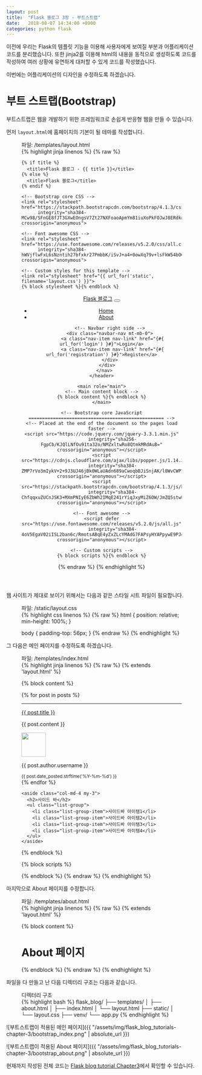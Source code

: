 ```yaml
---
layout: post
title:  "Flask 블로그 3장 - 부트스트랩"
date:   2018-08-07 14:34:00 +0900
categories: python flask
---
```


이전에 우리는 Flask의 템플릿 기능을 이용해 사용자에게 보여질 부분과 어플리케이션 코드를 분리했습니다.
또한 jinja2를 이용해 html의 내용을 동적으로 생성하도록 코드를 작성하여 여러 상황에 유연하게 대처할 수 있게 코드를 작성했습니다.

이번에는 어플리케이션의 디자인을 수정하도록 하겠습니다.

# 부트 스트랩(Bootstrap)

부트스트랩은 웹을 개발하기 위한 프레임워크로 손쉽게 반응형 웹을 만들 수 있습니다.

먼저 `layout.html`에 홈페이지의 기본이 될 테마를 작성합니다.

<figure>
  <figcaption>파일: /templates/layout.html</figcaption>
{% highlight jinja linenos %}
{% raw %}
<!DOCTYPE HTML>
<html lang="kr">
  <head>
    <meta charset="utf-8">
    <meta name="viewport" content="width=device-width, initial-scale=1, shrink-to-fit=no">
    <meta name="description" content="">
    <meta name="author" content="">
    <link rel="icon" href="../../../../favicon.ico">

    {% if title %}
      <title>Flask 블로그 - {{ title }}</title>
    {% else %}
      <title>Flask 블로그</title>
    {% endif %}

    <!-- Bootstrap core CSS -->
    <link rel="stylesheet" href="https://stackpath.bootstrapcdn.com/bootstrap/4.1.3/css/bootstrap.min.css"
          integrity="sha384-MCw98/SFnGE8fJT3GXwEOngsV7Zt27NXFoaoApmYm81iuXoPkFOJwJ8ERdknLPMO" crossorigin="anonymous">

    <!-- Font awesome CSS -->
    <link rel="stylesheet" href="https://use.fontawesome.com/releases/v5.2.0/css/all.css"
          integrity="sha384-hWVjflwFxL6sNzntih27bfxkr27PmbbK/iSvJ+a4+0owXq79v+lsFkW54bOGbiDQ" crossorigin="anonymous">

    <!-- Custom styles for this template -->
    <link rel="stylesheet" href="{{ url_for('static', filename='layout.css') }}">
    {% block stylesheet %}{% endblock %}
  </head>

  <body>
    <header class="site-header">
      <nav class="navbar navbar-expand-md fixed-top navbar-dark bg-dark mb-4">
        <a class="navbar-brand" href="{{ url_for('index') }}">Flask 블로그</a>
        <button class="navbar-toggler" type="button" data-toggle="collapse" data-target="#navbarCollapse" aria-controls="navbarCollapse" aria-expanded="false" aria-label="Toggle navigation">
          <span class="navbar-toggler-icon"></span>
        </button>
        <div class="collapse navbar-collapse" id="navbarCollapse">
          <ul class="navbar-nav mr-auto">
            <li class="nav-item active">
              <a class="nav-link" href="{{ url_for('index') }}">Home</a>
            </li>
            <li class="nav-item">
              <a class="nav-link" href="{{ url_for('about') }}">About</a>
            </li>
          </ul>

          <!-- Navbar right side -->
          <div class="navbar-nav mt-mb-0">
            <a class="nav-item nav-link" href="{#{ url_for('login') }#}">Login</a>
            <a class="nav-item nav-link" href="{#{ url_for('registration') }#}">Register</a>
          </div>
        </div>
      </nav>
    </header>

    <main role="main">
    <!-- Main content block -->
    {% block content %}{% endblock %}
    </main>

    <!-- Bootstrap core JavaScript
    ================================================== -->
    <!-- Placed at the end of the document so the pages load faster -->
    <script src="https://code.jquery.com/jquery-3.3.1.min.js"
    		integrity="sha256-FgpCb/KJQlLNfOu91ta32o/NMZxltwRo8QtmkMRdAu8=" crossorigin="anonymous"></script>
    <script src="https://cdnjs.cloudflare.com/ajax/libs/popper.js/1.14.3/umd/popper.min.js"
            integrity="sha384-ZMP7rVo3mIykV+2+9J3UJ46jBk0WLaUAdn689aCwoqbBJiSnjAK/l8WvCWPIPm49" crossorigin="anonymous"></script>
    <script src="https://stackpath.bootstrapcdn.com/bootstrap/4.1.3/js/bootstrap.min.js"
            integrity="sha384-ChfqqxuZUCnJSK3+MXmPNIyE6ZbWh2IMqE241rYiqJxyMiZ6OW/JmZQ5stwEULTy" crossorigin="anonymous"></script>
    
    <!-- Font awesome -->
    <script defer src="https://use.fontawesome.com/releases/v5.2.0/js/all.js"
            integrity="sha384-4oV5EgaV02iISL2ban6c/RmotsABqE4yZxZLcYMAdG7FAPsyHYAPpywE9PJo+Khy" crossorigin="anonymous"></script>
    
    <!-- Custom scripts -->
    {% block scripts %}{% endblock %}
  </body>
</html>
{% endraw %}
{% endhighlight %}
</figure>

웹 사이트가 제대로 보이기 위해서는 다음과 같은 스타일 시트 파일이 필요합니다.

<figure>
  <figcaption>파일: /static/layout.css</figcaption>
{% highlight css linenos %}
{% raw %}
html {
  position: relative;
  min-height: 100%;
}

body {
  padding-top: 56px;
}
{% endraw %}
{% endhighlight %}
</figure>

그 다음은 메인 페이지를 수정하도록 하겠습니다.

<figure>
  <figcaption>파일: /templates/index.html</figcaption>
{% highlight jinja linenos %}
{% raw %}
{% extends 'layout.html' %}

{% block content %}
<div class="container">
  <div class="row">
    <div class="col-md-8">
      {% for post in posts %}
      <article>
        <hr>
        <div class="row">
          <div class="col">
            <a class="h1" href="#">{{ post.title }}</a>
            <p class="text-justify">{{ post.content }}</p>
          </div>
          <div class="col-md-2 d-flex flex-column">
            <img class="rounded-circle mx-auto" src="#" data-src="holder.js/64x64" width="64px" height="64px">
            <p class="text-muted text-center">{{ post.author.username }}</p>
          </div>
        </div>
        <small class="text-muted">{{ post.date_posted.strftime('%Y-%m-%d') }}</small>
      </article>
      {% endfor %}
    </div>
    
    <aside class="col-md-4 my-3">
      <h2>사이드 바</h2>
      <ul class="list-group">
        <li class="list-group-item">사이드바 아이템1</li>
        <li class="list-group-item">사이드바 아이템2</li>
        <li class="list-group-item">사이드바 아이템3</li>
        <li class="list-group-item">사이드바 아이템4</li>
      </ul>
    </aside>
  </div>
</div>
{% endblock %}

{% block scripts %}
  <script src=https://cdnjs.cloudflare.com/ajax/libs/holder/2.9.4/holder.min.js></script>
{% endblock %}
{% endraw %}
{% endhighlight %}
</figure>

마지막으로 About 페이지를 수정합니다.

<figure>
  <figcaption>파일: /templates/about.html</figcaption>
{% highlight jinja linenos %}
{% raw %}
{% extends 'layout.html' %}

{% block content %}
<div class="container">
    <h1>About 페이지</h1>
</div>
{% endblock %}
{% endraw %}
{% endhighlight %}
</figure>

파일을 다 만들고 난 다음 디렉터리 구조는 다음과 같습니다.

<figure>
  <figcaption>디렉터리 구조</figcaption>
{% highlight bash %}
flask_blog/
├── templates/
│   ├── about.html
│   ├── index.html
│   └── layout.html
├── static/
│   └── layout.css
├── venv/
└── app.py
{% endhighlight %}
</figure>

![부트스트랩이 적용된 메인 페이지]({{ "/assets/img/flask_blog_tutorials-chapter-3/bootstrap_index.png" | absolute_url }})


![부트스트랩이 적용된 About 페이지]({{ "/assets/img/flask_blog_tutorials-chapter-3/bootstrap_about.png" | absolute_url }})


현재까지 작성된 전체 코드는 [Flask blog tutorial Chapter3](https://github.com/LazyRichard/flask_blog_tutorial/tree/Chapter_3)에서 확인할 수 있습니다.
